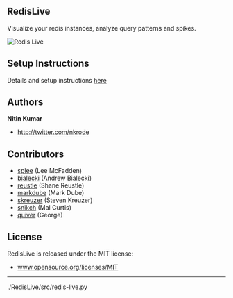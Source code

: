 RedisLive
---------

Visualize your redis instances, analyze query patterns and spikes.

![Redis Live](https://github.com/kumarnitin/RedisLive/blob/master/design/redis-live.png?raw=true "Redis Live")

Setup Instructions
------------------
Details and setup instructions [here](http://www.nkrode.com/article/real-time-dashboard-for-redis)

Authors
-------

**Nitin Kumar**

+ http://twitter.com/nkrode

Contributors
------------
+ [splee](https://github.com/splee) (Lee McFadden)
+ [bialecki](https://github.com/bialecki) (Andrew Bialecki)
+ [reustle](https://github.com/reustle) (Shane Reustle)
+ [markdube](https://github.com/markdube) (Mark Dube)
+ [skreuzer](https://github.com/skreuzer) (Steven Kreuzer)
+ [snikch](https://github.com/snikch) (Mal Curtis)
+ [quiver](https://github.com/quiver) (George)

License
-------
RedisLive is released under the MIT license:
+ www.opensource.org/licenses/MIT


------------
./RedisLive/src/redis-live.py
